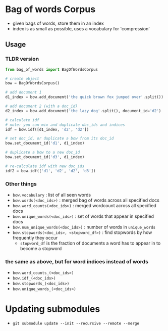 ﻿#   Bag of words Corpus
-   given bags of words, store them in an index
-   index is as small as possible, uses a vocabulary for 'compression'


##  Usage
### TLDR version
```python
from bag_of_words import BagOfWordsCorpus

# create object
bow = BagOfWordsCorpus()

# add document 1
d1_index = bow.add_document('the quick brown fox jumped over'.split())

# add document 2 (with a doc_id)
d2_index = bow.add_document('the lazy dog'.split(), document_id='d2')

# calculate idf
# note: you can mix and duplicate doc_ids and indices
idf = bow.idf([d1_index, 'd2', 'd2'])

# set doc_id, or duplicate a bow from its doc_id
bow.set_document_id('d1', d1_index)

# duplicate a bow to a new doc_id
bow.set_document_id('d3', d1_index)

# re-calculate idf with new doc_ids
idf2 = bow.idf(['d1', 'd2', 'd2', 'd3'])
```

### Other things
-   `bow.vocabulary` : list of all seen words
-   `bow.words(<doc_ids>)` : merged bag of words across all specified docs
-   `bow.word_counts(<doc_ids>)` : merged wordcount across all specified docs
-   `bow.unique_words(<doc_ids>)` : set of words that appear in specified docs
-   `bow.num_unique_words(<doc_ids>)` : number of words in `unique_words`
-   `bow.stopwords(<doc_ids>, <stopword_df>)` : find stopwords by how frequently they occur
    -   `stopword_df` is the fraction of documents a word has to appear in to become a stopword

### the same as above, but for word indices instead of words
-   `bow.word_counts_(<doc_ids>)`
-   `bow.idf_(<doc_ids>)`
-   `bow.stopwords_(<doc_ids>)`
-   `bow.unique_words_(<doc_ids>)`

#   Updating submodules
-   `git submodule update --init --recursive --remote --merge`
